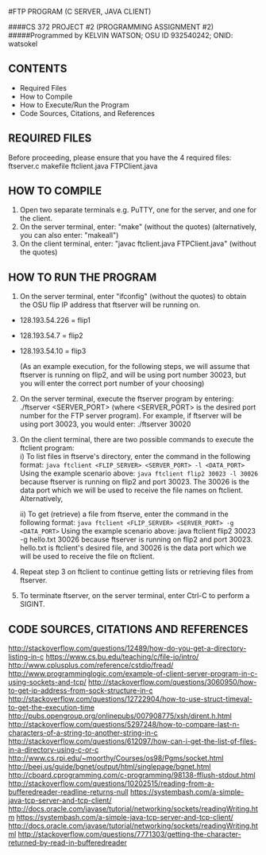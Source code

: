 #FTP PROGRAM (C SERVER, JAVA CLIENT)

####CS 372 PROJECT #2 (PROGRAMMING ASSIGNMENT #2)
#####Programmed by KELVIN WATSON; OSU ID 932540242; ONID: watsokel

CONTENTS
---------------------
 * Required Files
 * How to Compile
 * How to Execute/Run the Program
 * Code Sources, Citations, and References


REQUIRED FILES
--------------
Before proceeding, please ensure that you have the 4 required files:
  ftserver.c
  makefile
  ftclient.java 
  FTPClient.java


HOW TO COMPILE
--------------
1. Open two separate terminals e.g. PuTTY, one for the server, and one for the client.
2. On the server terminal, enter:   "make" (without the quotes) (alternatively, you can also enter: "makeall")
3. On the client terminal, enter:   "javac ftclient.java FTPClient.java" (without the quotes)


HOW TO RUN THE PROGRAM
----------------------
1. On the server terminal, enter  "ifconfig" (without the quotes) to obtain the OSU flip IP address that ftserver will be running on. 
- 128.193.54.226  = flip1
- 128.193.54.7    = flip2
- 128.193.54.10   = flip3
  
    (As an example execution, for the following steps, we will assume that ftserver is running on flip2, and will be using port number 30023, but you will enter the correct port number of your choosing)

2. On the server terminal, execute the ftserver program by entering:  ./ftserver <SERVER_PORT> 
(where <SERVER_PORT> is the desired port number for the FTP server program). For example, if ftserver will be using port 30023, you would enter: ./ftserver 30020

3. On the client terminal, there are two possible commands to execute the ftclient program:  
    i)    To list files in ftserve's directory, enter the command in the following format:
          `java ftclient <FLIP_SERVER> <SERVER_PORT> -l <DATA_PORT>`
          Using the example scenario above:  `java ftclient flip2 30023 -l 30026`
          because ftserver is running on flip2 and port 30023. The 30026 is the data port which we will be used to receive the file names on ftclient. Alternatively,

    ii)   To get (retrieve) a file from ftserve, enter the command in the following format:
          `java ftclient <FLIP_SERVER> <SERVER_PORT> -g <DATA_PORT>`
          Using the example scenario above: java ftclient flip2 30023 -g hello.txt 30026
          because ftserver is running on flip2 and port 30023. hello.txt is ftclient's desired file, and 30026 is the data port which we will be used to receive the file on ftclient.
 
4. Repeat step 3 on ftclient to continue getting lists or retrieving files from ftserver.

5. To terminate ftserver, on the server terminal, enter Ctrl-C to perform a SIGINT.


CODE SOURCES, CITATIONS AND REFERENCES 
--------------------------------------
http://stackoverflow.com/questions/12489/how-do-you-get-a-directory-listing-in-c
https://www.cs.bu.edu/teaching/c/file-io/intro/
http://www.cplusplus.com/reference/cstdio/fread/
http://www.programminglogic.com/example-of-client-server-program-in-c-using-sockets-and-tcp/
http://stackoverflow.com/questions/3060950/how-to-get-ip-address-from-sock-structure-in-c
http://stackoverflow.com/questions/12722904/how-to-use-struct-timeval-to-get-the-execution-time
http://pubs.opengroup.org/onlinepubs/007908775/xsh/dirent.h.html
http://stackoverflow.com/questions/5297248/how-to-compare-last-n-characters-of-a-string-to-another-string-in-c
http://stackoverflow.com/questions/612097/how-can-i-get-the-list-of-files-in-a-directory-using-c-or-c
http://www.cs.rpi.edu/~moorthy/Courses/os98/Pgms/socket.html
http://beej.us/guide/bgnet/output/html/singlepage/bgnet.html
http://cboard.cprogramming.com/c-programming/98138-fflush-stdout.html
http://stackoverflow.com/questions/10202515/reading-from-a-bufferedreader-readline-returns-null
https://systembash.com/a-simple-java-tcp-server-and-tcp-client/
http://docs.oracle.com/javase/tutorial/networking/sockets/readingWriting.htm
https://systembash.com/a-simple-java-tcp-server-and-tcp-client/
http://docs.oracle.com/javase/tutorial/networking/sockets/readingWriting.html
http://stackoverflow.com/questions/7771303/getting-the-character-returned-by-read-in-bufferedreader
